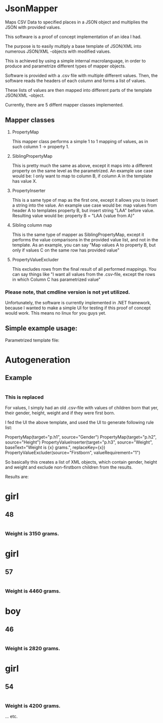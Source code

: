 # JsonMapper
Maps CSV Data to specified places in a JSON object and multiplies the JSON with provided values.

This software is a proof of concept implementation of an idea I had.

The purpose is to easily multiply a base template of JSON/XML into numerous JSON/XML -objects with modified values.

This is achieved by using a simple internal macrolanguage, in order to produce and parametrize different types of mapper objects.

Software is provided with a .csv file with multiple different values.
Then, the software reads the headers of each column and forms a list of values.

These lists of values are then mapped into different parts of the template JSON/XML -object.

Currently, there are 5 diffent mapper classes implemented.

## Mapper classes

1. PropertyMap 


   This mapper class performs a simple 1 to 1 mapping of values, as in such column 1 -> property 1.

2. SiblingPropertyMap 


   This is pretty much the same as above, except it maps into a different property on the same level as the parametrized.
   An example use case would be: I only want to map to column B, if column A in the template has value X.

3. PropertyInserter


   This is a same type of map as the first one, except it allows you to insert a string into the value. 
   An example use case would be: map values from header A to templates property B, but insert string "LAA" before value.
   Resulting value would be: property B = "LAA {value from A}"

4. Sibling column map


    This is the same type of mapper as SiblingPropertyMap, except it performs the value comparisons in the provided value list, 
    and not in the template. As an example, you can say "Map values A to property B, but only if values C on the same row has provided value"

5.  PropertyValueExcluder


    This excludes rows from the final result of all performed mappings. You can say things like "I want all values from the .csv-file,
    except the rows in which Column C has parametrized value" 


### Please note, that cmdline version is not yet utilized.
Unfortunately, the software is currently implemented in .NET framework, because I wanted to make a simple UI for testing if this proof of concept would work.
This means no linux for you guys yet.

## Simple example usage:

Parametrized template file:

<p>
    <h1>Autogeneration</h1>
    <h2>Example</h2>
    <img src="" height="0" width="0" />
    <h3>This is replaced</h3>
    <p>
    </p>
</p>

For values, I simply had an old .csv-file with values of children born that yer, their gender, height, weight and if they were first born.

I fed the UI the above template, and used the UI to generate following rule list:

PropertyMap(target="p.h1", source="Gender")
PropertyMap(target="p.h2", source="Height")
PropertyValueInserter(target="p.h3", source="Weight", baseText="Weight is {x} grams.", replaceKey={x})
PropertyValueExcluder(source="Firstborn", valueRequirement="1")

So basically this creates a list of XML objects, which contain gender, height and weight and exclude non-firstborn children from the results.

Results are: 
<p>
<h1>girl</h1>
<h2>48</h2>
<img src="" height="0" width="0" />
<h3>Weight is 3150 grams.</h3>
<p>
</p>
</p>
<p>
<h1>girl</h1>
<h2>57</h2>
<img src="" height="0" width="0" />
<h3>Weight is 4460 grams.</h3>
<p>
</p>
</p>
<p>
<h1>boy</h1>
<h2>46</h2>
<img src="" height="0" width="0" />
<h3>Weight is 2820 grams.</h3>
<p>
</p>
</p>
<p>
<h1>girl</h1>
<h2>54</h2>
<img src="" height="0" width="0" />
<h3>Weight is 4200 grams.</h3>
<p>
</p>
</p>

... etc.